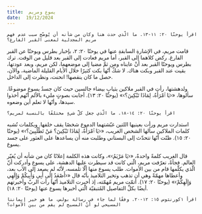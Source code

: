 ```yaml
---
title:  يسوع ومريم
date:  19/12/2024
---
```


`اقرأ يوحنّا ٢٠: ١١-١٣. ما الّذي حدث هنا وكان من شأنه أن يُوضّح سبب عدم فهم مريم المجدلية لمعنى القبر الفارغ؟`

قامت مريم، في الإشارةِ السابقةِ عنها في يوحنّا ٢٠: ٢، بإخبار بطرس ويوحنّا عن القبر الفارغ. ركض كلاهما إلى القبر، أما مريم فعادت إلى القبر بعد قليل من الوقت. ترك بطرس ويوحنّا القبر بعد أنْ عايناه ومن ثمَّ مضيا إلى موضعهما، لكن مريم، وبعد عودتها، بقيت عند القبر وبكت هناك. لا شكّ أنّها بكت كثيرًا خلال الأيام القليلة الماضية، والآن، حصل ما كان ينقصها! انحنت، ونظرت إلى الداخل.

ولدهشتها، رأت في القبر ملاكين بثيابٍ بيضاء جالسين حيث كان جسدُ يسوع موضوعًا. سألوها، «‹يَا ٱمْرَأَةُ، لِمَاذَا تَبْكِينَ؟›» (يوحنّا ٢٠: ١٣). أجابت بصوتٍ مليء بالألم أنّهم أخذوا سيدها، وأنّها لا تعلم أين وضعوه.

`اقرأ يوحنّا ٢٠: ١٤-١٨. ما الّذي جعل كلَّ شيءٍ مختلفًا بالنسبة لمريم؟`

استدارت مريم ورأت بعينيها اللتين غبّشتهما الدموع شخصًا يقف خلفها. وبكلمات تُشبه كلمات الملاكين سألها الشخص الغريب، «‹يَا ٱمْرَأَةُ، لِمَاذَا تَبْكِينَ؟ مَنْ تَطْلُبِينَ؟›» (يوحنّا ٢٠: ١٥). ظنّت أنّها تتحدّث إلى البستاني وطلبت منه أن يساعدها على العثور على جسد يسوع.

قال الغريب كلمةً واحدةً، «‹يَا مَرْيَمُ›»، وكانت هذه الكلمة إعلانًا كان من شأنه أن يُغيّر العالم. فجأةً، تعرّفت مريم، الّتي كانت قد سيطرت عليها الدهشة، على يسوع وأدركت أنّ الّذي يكلّمها قام من بين الأموات. طلب يسوع منها ألّا تلمسه، لأنّه لم يصعد إلى الآب بعد، وأعطاها مهمّةً وهي أن تذهب وتخبر التلاميذ بأنّه قال «‹أَصْعَدُ إِلَى أَبِي وَأَبِيكُمْ وَإِلَهِي وَإِلَهِكُمْ›» (يوحنّا ٢٠: ١٧). أتمّت مريم مُهمّته، إذ أخبرت التلاميذ أنّها رأت الربّ وأخبرتهم أيضًا بكلِّ التفاصيل المُتبقيّة الّتي أخبرها يسوع عنها (يوحنّا ٢٠: ١٨).

`اقرأ ١كورنثوس ١٥: ١٢-٢٠. وفقًا لما جاء في رسالة بولس، ما هو خير إيماننا المسيحي لو أنّ المسيح لم يقم من بين الأموات؟`